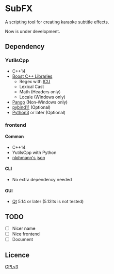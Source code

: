 # SubFX

A scripting tool for creating karaoke subtitle effects.

Now is under development.

## Dependency

### YutilsCpp

- C++14
- [Boost C++ Libraries](https://www.boost.org)
  - Regex with [ICU](http://site.icu-project.org)
  - Lexical Cast
  - Math (Headers only)
  - Locale (Windows only)
- [Pango](https://pango.gnome.org) (Non-Windows only)
- [pybind11](https://github.com/pybind/pybind11) (Optional)
- [Python3](https://www.python.org) or later (Optional)

### frontend

#### Common

- C++14
- YutilsCpp with Python
- [nlohmann's json](https://github.com/nlohmann/json)

#### CLI

- No extra dependency needed

#### GUI

- [Qt](https://www.qt.io) 5.14 or later (5.12lts is not tested)

## TODO

- [ ] Nicer name
- [ ] Nice frontend
- [ ] Document

## Licence

[GPLv3](https://www.gnu.org/licenses/gpl-3.0.html)
